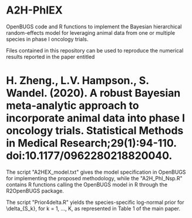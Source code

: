 # A2H-PhIEX
OpenBUGS code and R functions to implement the Bayesian hierarchical random-effects model for leveraging animal data from one or multiple species in phase I oncology trials. 

Files contained in this repository can be used to reproduce the numerical results reported in the paper entitled
# H. Zheng., L.V. Hampson., S. Wandel. (2020). A robust Bayesian meta-analytic approach to incorporate animal data into phase I oncology trials. Statistical Methods in Medical Research;29(1):94-110. doi:10.1177/0962280218820040.

The script "A2HEX_model.txt" gives the model specification in OpenBUGS for implementing the proposed methodology, while the "A2H_PhI_Nsp.R" contains R functions calling the OpenBUGS model in R through the R2OpenBUGS package. 

The script "Prior4delta.R" yields the species-specific log-normal prior for \delta_{S_k}, for k = 1, ..., K, as represented in Table 1 of the main paper.
